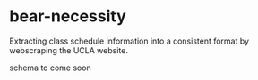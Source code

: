 # bear-necessity

Extracting class schedule information into a consistent format by webscraping
the UCLA website.

schema to come soon

